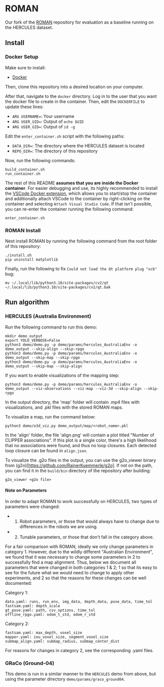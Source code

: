 # ROMAN

Our fork of the [ROMAN](https://github.com/mit-acl/roman) repository for evaluation as a baseline running on the HERCULES dataset.

## Install

### Docker Setup

Make sure to install:
- [Docker](https://docs.docker.com/engine/install/ubuntu/)

Then, clone this repository into a desired location on your computer.

After that, navigate to the `docker` directory. Log in to the user that you want the docker file to create in the container. Then, edit the `DOCKERFILE` to update these lines:
- `ARG USERNAME=`: Your username
- `ARG USER_UID=`: Output of `echo $UID`
- `ARG USER_GID=`: Output of `id -g`

Edit the `enter_container.sh` script with the following paths:
- `DATA_DIR=`: The directory where the HERCULES dataset is located
- `REPO_DIR=`: The directory of this repository

Now, run the following commands:
```
build_container.sh
run_container.sh
```

The rest of this README **assumes that you are inside the Docker container**. For easier debugging and use, its highly recommended to install the [VSCode Docker extension](https://code.visualstudio.com/docs/containers/overview), which allows you to start/stop the container and additionally attach VSCode to the container by right-clicking on the container and selecting `Attach Visual Studio Code`. If that isn't possible, you can re-enter the container running the following command:
```
enter_container.sh
```

### ROMAN Install

Next install ROMAN by running the following command from the root folder of this repository:
```
./install.sh
pip uninstall matplotlib
```

Finally, run the following to fix `Could not load the Qt platform plug "xcb"` bug:
```
mv ~/.local/lib/python3.10/site-packages/cv2/qt ~/.local/lib/python3.10/site-packages/cv2/qt.bak
```

## Run algorithm
### HERCULES (Australia Environment)

Run the following command to run this demo:

```
mkdir demo_output
export YOLO_VERBOSE=False
python3 demo/demo.py -p demo/params/hercules_AustraliaEnv -o demo_output --skip-align --skip-rpgo
python3 demo/demo.py -p demo/params/hercules_AustraliaEnv -o demo_output --skip-map --skip-rpgo    
python3 demo/demo.py -p demo/params/hercules_AustraliaEnv -o demo_output --skip-map --skip-align
```

If you want to enable visualizations of the mapping step:
```
python3 demo/demo.py -p demo/params/hercules_AustraliaEnv -o demo_output --viz-observations --viz-map --viz-3d --skip-align --skip-rpgo
```

In the output directory, the 'map' folder will contain .mp4 files with visualizations, and .pkl files with the stored ROMAN maps. 

To visualize a map, run the command below:

```
python3 demo/o3d_viz.py demo_output/map/<robot_name>.pkl
```

In the 'align' folder, the file 'align.png' will contain a plot titled "Number of CLIPPER associations". If this plot is a single color, there's a high likelihood that no associations were found, and thus no loop closures. Each detected loop closure can be found in `align.json`.

To visualize the .g2o files in the output, you can use the g2o_viewer binary from (g2o)[https://github.com/RainerKuemmerle/g2o]. If not on the path, you can find it in the `build/bin` directory of the repository after building:

```
g2o_viewer <g2o file>
```

#### Note on Parameters

In order to adapt ROMAN to work successfully on HERCULES, two types of parameters were changed:
- 1. Robot parameters, or those that would always have to change due to differences in the robots we are using. 
- 2. Tunable parameters, or those that don't fall in the category above.

For a fair comparison with ROMAN, ideally we only change parameters in category 1. However, due to the wildly different "Australian Environment", we found that it was necessary to change some parameters in 2 to successfully find a map alignment. Thus, below we document all parameters that were changed in both categories 1 & 2; 1 so that its easy to see for the future what we would need to change to apply other experiments, and 2 so that the reasons for these changes can be well documented:

Category 1:
```
data.yaml: runs, run_env, img_data, depth_data, pose_data, time_tol
fastsam.yaml: depth_scale
gt_pose.yaml: path, csv_options, time_tol
offline_rpgo.yaml: odom_t_std, odom_r_std
```

Category 2:
```
fastsam.yaml: max_depth, voxel_size
mapper.yaml: iou_voxel_size, segment_voxel_size
submap_align.yaml: submap_radius, submap_center_dist
```

For reasons for changes in category 2, see the corresponding .yaml files.

### GRaCo (Ground-04)

This demo is run in a similar manner to the `HERCULES` demo from above, but using the parameter directory `demo/params/graco_ground04`.
